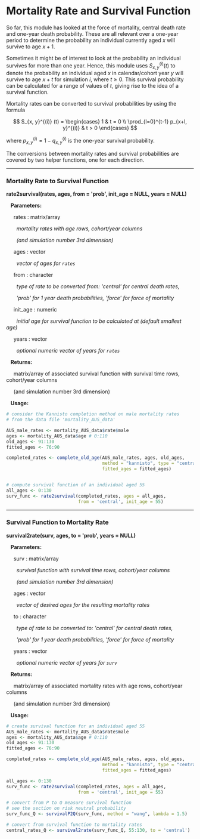 # Mortality Rate and Survival Function

So far, this module has looked at the force of mortality, central death rate
and one-year death probability. These are all relevant over a one-year period to
determine the probability an individual currently aged $x$ will survive to age $x+1$.

Sometimes it might be of interest to look at the probability an individual survives
for more than one year. Hence, this module uses $S_{x, y}^{(i)} (t)$ to denote 
the probability an individual aged $x$ in calendar/cohort year $y$ will survive 
to age $x + t$ for simulation $i$, where $t \geq 0$. This survival probability
can be calculated for a range of values of $t$, giving rise to the idea of a 
survival function.

Mortality rates can be converted to survival probabilities by using the formula

$$
S_{x, y}^{(i)} (t) = 
\begin{cases}
    1 & t = 0 \\
    \prod_{l=0}^{t-1} p_{x+l, y}^{(i)} & t > 0
\end{cases}
$$

where $p_{x, y}^{(i)} = 1 - q_{x, y}^{(i)}$ is the one-year survival probability.

The conversions between mortality rates and survival probabilities are covered by two helper
functions, one for each direction.

---

### Mortality Rate to Survival Function

**rate2survival(rates, ages, from = 'prob', init_age = NULL, years = NULL)**

&nbsp;&nbsp; **Parameters:**

&nbsp;&nbsp;&nbsp;&nbsp; rates : matrix/array

&nbsp;&nbsp;&nbsp;&nbsp;&nbsp;&nbsp; *mortality rates with age rows, cohort/year columns*

&nbsp;&nbsp;&nbsp;&nbsp;&nbsp;&nbsp; *(and simulation number 3rd dimension)*

&nbsp;&nbsp;&nbsp;&nbsp; ages : vector

&nbsp;&nbsp;&nbsp;&nbsp;&nbsp;&nbsp; *vector of ages for `rates`*

&nbsp;&nbsp;&nbsp;&nbsp; from : character

&nbsp;&nbsp;&nbsp;&nbsp;&nbsp;&nbsp; *type of rate to be converted from: 'central' for central death rates,*

&nbsp;&nbsp;&nbsp;&nbsp;&nbsp;&nbsp; *'prob' for 1 year death probabilities, 'force' for force of mortality*

&nbsp;&nbsp;&nbsp;&nbsp; init_age : numeric

&nbsp;&nbsp;&nbsp;&nbsp;&nbsp;&nbsp; *initial age for survival function to be calculated at (default smallest age)*

&nbsp;&nbsp;&nbsp;&nbsp; years : vector

&nbsp;&nbsp;&nbsp;&nbsp;&nbsp;&nbsp; *optional numeric vector of years for `rates`*

&nbsp;&nbsp; **Returns:**

&nbsp;&nbsp;&nbsp;&nbsp; matrix/array of associated survival function with survival time rows,
cohort/year columns

&nbsp;&nbsp;&nbsp;&nbsp; (and simulation number 3rd dimension)

&nbsp;&nbsp; **Usage:**

```r
# consider the Kannisto completion method on male mortality rates
# from the data file 'mortality_AUS_data'

AUS_male_rates <- mortality_AUS_data$rate$male
ages <- mortality_AUS_data$age # 0:110
old_ages <- 91:130
fitted_ages <- 76:90

completed_rates <- complete_old_age(AUS_male_rates, ages, old_ages,
                                    method = "kannisto", type = "central",
                                    fitted_ages = fitted_ages)


# compute survival function of an individual aged 55
all_ages <- 0:130
surv_func <- rate2survival(completed_rates, ages = all_ages,
                           from = 'central', init_age = 55)
```

---

### Survival Function to Mortality Rate

**survival2rate(surv, ages, to = 'prob', years = NULL)**

&nbsp;&nbsp; **Parameters:**

&nbsp;&nbsp;&nbsp;&nbsp; surv : matrix/array

&nbsp;&nbsp;&nbsp;&nbsp;&nbsp;&nbsp; *survival function with survival time rows,
cohort/year columns*

&nbsp;&nbsp;&nbsp;&nbsp;&nbsp;&nbsp; *(and simulation number 3rd dimension)*

&nbsp;&nbsp;&nbsp;&nbsp; ages : vector

&nbsp;&nbsp;&nbsp;&nbsp;&nbsp;&nbsp; *vector of desired ages for the resulting mortality rates*

&nbsp;&nbsp;&nbsp;&nbsp; to : character

&nbsp;&nbsp;&nbsp;&nbsp;&nbsp;&nbsp; *type of rate to be converted to: 'central' for central death rates,*

&nbsp;&nbsp;&nbsp;&nbsp;&nbsp;&nbsp; *'prob' for 1 year death probabilities, 'force' for force of mortality*

&nbsp;&nbsp;&nbsp;&nbsp; years : vector

&nbsp;&nbsp;&nbsp;&nbsp;&nbsp;&nbsp; *optional numeric vector of years for `surv`*

&nbsp;&nbsp; **Returns:**

&nbsp;&nbsp;&nbsp;&nbsp; matrix/array of associated mortality rates with age rows, cohort/year columns

&nbsp;&nbsp;&nbsp;&nbsp; (and simulation number 3rd dimension)

&nbsp;&nbsp; **Usage:**

```r
# create survival function for an individual aged 55
AUS_male_rates <- mortality_AUS_data$rate$male
ages <- mortality_AUS_data$age # 0:110
old_ages <- 91:130
fitted_ages <- 76:90

completed_rates <- complete_old_age(AUS_male_rates, ages, old_ages,
                                    method = "kannisto", type = "central",
                                    fitted_ages = fitted_ages)

all_ages <- 0:130
surv_func <- rate2survival(completed_rates, ages = all_ages,
                           from = 'central', init_age = 55)

# convert from P to Q measure survival function
# see the section on risk neutral probability
surv_func_Q <- survivalP2Q(surv_func, method = "wang", lambda = 1.5)

# convert from survival function to mortality rates
central_rates_Q <- survival2rate(surv_func_Q, 55:130, to = 'central')
```









